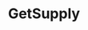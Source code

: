 ---
title: GetSupply
excerpt: ''
api:
  file: consensus-chain-api.json
  operationId: get_bank-supply
deprecated: false
hidden: false
metadata:
  title: ''
  description: ''
  robots: index
next:
  description: ''
---